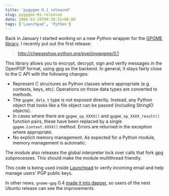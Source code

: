 ```yaml
---
title: 'pygpgme 0.1 released'
slug: pygpgme-01-released
date: 2006-03-29T09:30:22+08:00
tags: ['Launchpad', 'Python']
---
```


Back in January I started working on a new Python wrapper for the [GPGME
library](http://www.gnupg.org/(en)/related_software/gpgme/index.html). I
recently put out the first release:

> <http://cheeseshop.python.org/pypi/pygpgme/0.1>

This library allows you to encrypt, decrypt, sign and verify messages in
the OpenPGP format, using gpg as the backend. In general, it stays
fairly close to the C API with the following changes:

-   Represent C structures as Python classes where appropriate (e.g.
    contexts, keys, etc). Operations on those data types are converted
    to methods.
-   The `gpgme_data_t` type is not exposed directly. Instead, any Python
    object that looks like a file object can be passed (including
    StringIO objects).
-   In cases where there are `gpgme_op_XXXX()` and
    `gpgme_op_XXXX_result()` function pairs, these have been replaced by
    a single `gpgme.Context.XXXX()` method. Errors are returned in the
    exception where appropriate.
-   No explicit memory management. As expected for a Python module,
    memory management is automatic.

The module also releases the global interpreter lock over calls that
fork gpg subprocesses. This should make the module multithread friendly.

This code is being used inside [Launchpad](https://launchpad.net/) to
verify incoming email and help manage users\' PGP public keys.

In other news, `gnome-gpg` 0.4 [made it into
dapper](https://launchpad.net/distros/ubuntu/dapper/+package/gnome-gpg),
so users of the next Ubuntu release can see the improvements.

